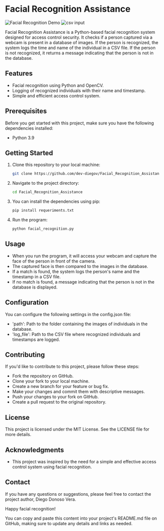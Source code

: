 # Facial Recognition Assistance

![Facial Recognition Demo](https://i.ibb.co/GsF3FjX/webcam.png)
![csv input](https://i.ibb.co/4Y58Cfh/csv.png)

Facial Recognition Assistance is a Python-based facial recognition system designed for access control security. It checks if a person captured via a webcam is present in a database of images. If the person is recognized, the system logs the time and name of the individual in a CSV file. If the person is not recognized, it returns a message indicating that the person is not in the database.

## Features

- Facial recognition using Python and OpenCV.
- Logging of recognized individuals with their name and timestamp.
- Simple and efficient access control system.

## Prerequisites

Before you get started with this project, make sure you have the following dependencies installed:

- Python 3.9

## Getting Started

1) Clone this repository to your local machine:

    ```bash
    git clone https://github.com/dev-diegov/Facial_Recognition_Assistance.git
    ```

2) Navigate to the project directory:
    ```bash
    cd Facial_Recognition_Assistance
    ```

3) You can install the dependencies using pip:

    ```bash
    pip install requeriments.txt
    ```

4) Run the program:

    ```bash
    python facial_recognition.py
    ```
   
## Usage

- When you run the program, it will access your webcam and capture the face of the person in front of the camera.
- The captured face is then compared to the images in the database.
- If a match is found, the system logs the person's name and the timestamp in a CSV file.
- If no match is found, a message indicating that the person is not in the database is displayed.

## Configuration

You can configure the following settings in the config.json file:

- 'path': Path to the folder containing the images of individuals in the database.
- 'log_file': Path to the CSV file where recognized individuals and timestamps are logged.

## Contributing

If you'd like to contribute to this project, please follow these steps:

- Fork the repository on GitHub.
- Clone your fork to your local machine.
- Create a new branch for your feature or bug fix.
- Make your changes and commit them with descriptive messages.
- Push your changes to your fork on GitHub.
- Create a pull request to the original repository.

## License

This project is licensed under the MIT License. See the LICENSE file for more details.

## Acknowledgments

- This project was inspired by the need for a simple and effective access control system using facial recognition.

## Contact

If you have any questions or suggestions, please feel free to contact the project author, Diego Donoso Vera.

Happy facial recognition!


You can copy and paste this content into your project's README.md file on GitHub, making sure to update any details and links as needed.
